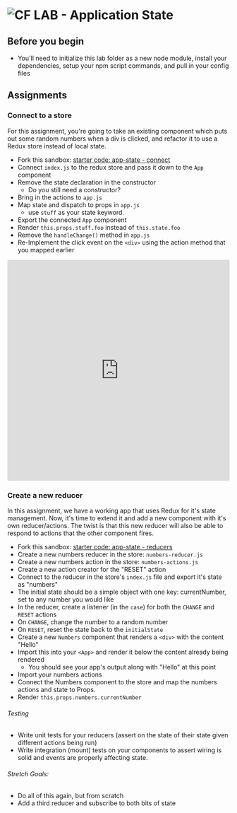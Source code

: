 ![CF](http://i.imgur.com/7v5ASc8.png) LAB - Application State
=============================================================


## Before you begin
* You'll need to initialize this lab folder as a new node module, install your dependencies, setup your npm script commands, and pull in your config files

## Assignments

### Connect to a store
For this assignment, you're going to take an existing component which puts out some random numbers when a div is clicked, and refactor it to use a Redux store instead of local state.

* Fork this sandbox: [starter code: app-state - connect](https://codesandbox.io/s/ojl539kkz5)
* Connect `index.js` to the redux store and pass it down to the `App` component
* Remove the state declaration in the constructor
  * Do you still need a constructor?
* Bring in the actions to `app.js`
* Map state and dispatch to props in `app.js`
  * use `stuff` as your state keyword.
* Export the connected `App` component
* Render `this.props.stuff.foo` instead of `this.state.foo`
* Remove the `handleChange()` method in `app.js`
* Re-Implement the click event on the `<div>` using the action method that you mapped earlier

<iframe src="https://codesandbox.io/embed/zlk5o2y6wp" style="width:100%; height:500px; border:0; border-radius: 4px; overflow:hidden;" sandbox="allow-modals allow-forms allow-popups allow-scripts allow-same-origin"></iframe>


### Create a new reducer
In this assignment, we have a working app that uses Redux for it's state management. Now, it's time to extend it and add a new component with it's own reducer/actions. The twist is that this new reducer will also be able to respond to actions that the other component fires.

* Fork this sandbox: [starter code: app-state - reducers](https://codesandbox.io/s/zlk5o2y6wp)
* Create a new numbers reducer in the store: `numbers-reducer.js`
* Create a new numbers action in the store: `numbers-actions.js`
* Create a new action creator for the "RESET" action
* Connect to the reducer in the store's `index.js` file and export it's state as "numbers"
* The initial state should be a simple object with one key: currentNumber, set to any number you would like
* In the reducer, create a listener (in the `case`) for both the `CHANGE` and `RESET` actions
* On `CHANGE`, change the number to a random number
* On `RESET`, reset the state back to the `initialState`
* Create a new `Numbers` component that renders a `<div>` with the content "Hello"
* Import this into your `<App>` and render it below the content already being rendered
  * You should see your app's output along with "Hello" at this point
* Import your numbers actions
* Connect the Numbers component to the store and map the numbers actions and state to Props.
* Render `this.props.numbers.currentNumber`


###### Testing
* Write unit tests for your reducers (assert on the state of their state given different actions being run)
* Write integration (mount) tests on your components to assert wiring is solid and events are properly affecting state.


###### Stretch Goals:
* Do all of this again, but from scratch
* Add a third reducer and subscribe to both bits of state